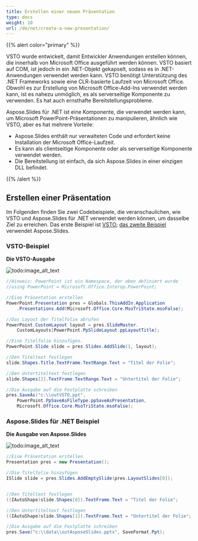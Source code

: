 ```yaml
---
title: Erstellen einer neuen Präsentation
type: docs
weight: 10
url: /de/net/create-a-new-presentation/
---
```


{{% alert color="primary" %}} 

VSTO wurde entwickelt, damit Entwickler Anwendungen erstellen können, die innerhalb von Microsoft Office ausgeführt werden können. VSTO basiert auf COM, ist jedoch in ein .NET-Objekt gekapselt, sodass es in .NET-Anwendungen verwendet werden kann. VSTO benötigt Unterstützung des .NET Frameworks sowie eine CLR-basierte Laufzeit von Microsoft Office. Obwohl es zur Erstellung von Microsoft Office-Add-Ins verwendet werden kann, ist es nahezu unmöglich, es als serverseitige Komponente zu verwenden. Es hat auch ernsthafte Bereitstellungsprobleme.

Aspose.Slides für .NET ist eine Komponente, die verwendet werden kann, um Microsoft PowerPoint-Präsentationen zu manipulieren, ähnlich wie VSTO, aber es hat mehrere Vorteile:

- Aspose.Slides enthält nur verwalteten Code und erfordert keine Installation der Microsoft Office-Laufzeit.
- Es kann als clientseitige Komponente oder als serverseitige Komponente verwendet werden.
- Die Bereitstellung ist einfach, da sich Aspose.Slides in einer einzigen DLL befindet.

{{% /alert %}} 
## **Erstellen einer Präsentation**
Im Folgenden finden Sie zwei Codebeispiele, die veranschaulichen, wie VSTO und Aspose.Slides für .NET verwendet werden können, um dasselbe Ziel zu erreichen. Das erste Beispiel ist [VSTO](/slides/de/net/create-a-new-presentation/); [das zweite Beispiel](/slides/de/net/create-a-new-presentation/) verwendet Aspose.Slides.
### **VSTO-Beispiel**
**Die VSTO-Ausgabe** 

![todo:image_alt_text](create-a-new-presentation_1.png)



```c#
//Hinweis: PowerPoint ist ein Namespace, der oben definiert wurde
//using PowerPoint = Microsoft.Office.Interop.PowerPoint;

//Eine Präsentation erstellen
PowerPoint.Presentation pres = Globals.ThisAddIn.Application
	.Presentations.Add(Microsoft.Office.Core.MsoTriState.msoFalse);

//Das Layout der Titelfolie abrufen
PowerPoint.CustomLayout layout = pres.SlideMaster.
	CustomLayouts[PowerPoint.PpSlideLayout.ppLayoutTitle];

//Eine Titelfolie hinzufügen.
PowerPoint.Slide slide = pres.Slides.AddSlide(1, layout);

//Den Titeltext festlegen
slide.Shapes.Title.TextFrame.TextRange.Text = "Titel der Folie";

//Den Untertiteltext festlegen
slide.Shapes[2].TextFrame.TextRange.Text = "Untertitel der Folie";

//Die Ausgabe auf die Festplatte schreiben
pres.SaveAs("c:\\outVSTO.ppt",
	PowerPoint.PpSaveAsFileType.ppSaveAsPresentation,
	Microsoft.Office.Core.MsoTriState.msoFalse);
```


### **Aspose.Slides für .NET Beispiel**
**Die Ausgabe von Aspose.Slides** 

![todo:image_alt_text](create-a-new-presentation_2.png)



```c#
//Eine Präsentation erstellen
Presentation pres = new Presentation();

//Die Titelfolie hinzufügen
ISlide slide = pres.Slides.AddEmptySlide(pres.LayoutSlides[0]);


//Den Titeltext festlegen
((IAutoShape)slide.Shapes[0]).TextFrame.Text = "Titel der Folie";

//Den Untertiteltext festlegen
((IAutoShape)slide.Shapes[1]).TextFrame.Text = "Untertitel der Folie";

//Die Ausgabe auf die Festplatte schreiben
pres.Save("c:\\data\\outAsposeSlides.pptx", SaveFormat.Ppt);
```
